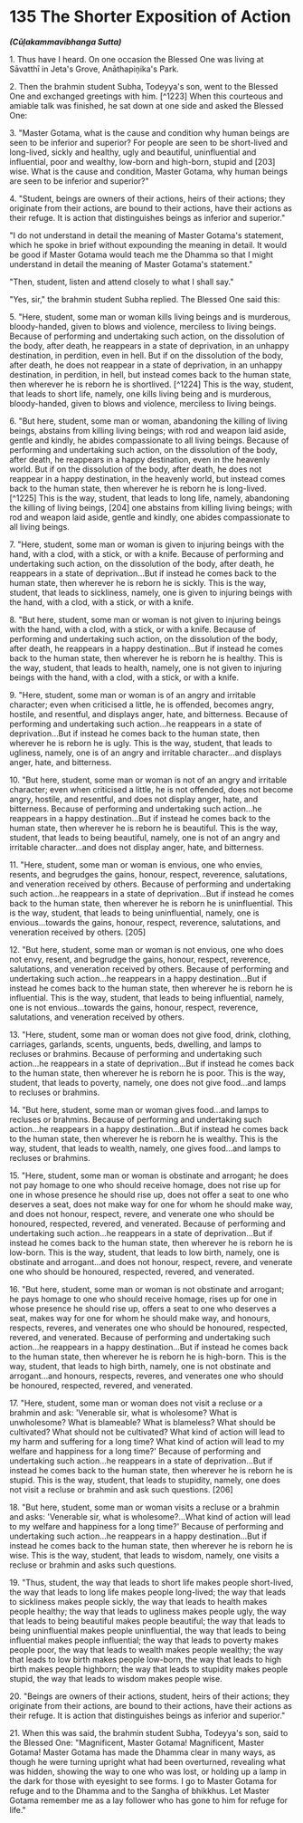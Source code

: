 # 135 The Shorter Exposition of Action
***(Cūḷakammavibhanga Sutta)***

1\. Thus have I heard. On one occasion the Blessed One was living at Sāvatthī in Jeta's Grove, Anāthapiṇ̣ika's Park.

2\. Then the brahmin student Subha, Todeyya's son, went to the Blessed One and exchanged greetings with him. [^1223] When this courteous and amiable talk was finished, he sat down at one side and asked the Blessed One:

3\. "Master Gotama, what is the cause and condition why human beings are seen to be inferior and superior? For people are seen to be short-lived and long-lived, sickly and healthy, ugly and beautiful, uninfluential and influential, poor and wealthy, low-born and high-born, stupid and [203] wise. What is the cause and condition, Master Gotama, why human beings are seen to be inferior and superior?"

4\. "Student, beings are owners of their actions, heirs of their actions; they originate from their actions, are bound to their actions, have their actions as their refuge. It is action that distinguishes beings as inferior and superior."

"I do not understand in detail the meaning of Master Gotama's statement, which he spoke in brief without expounding the meaning in detail. It would be good if Master Gotama would teach me the Dhamma so that I might understand in detail the meaning of Master Gotama's statement."

"Then, student, listen and attend closely to what I shall say."

"Yes, sir," the brahmin student Subha replied. The Blessed One said this:

5\. "Here, student, some man or woman kills living beings and is murderous, bloody-handed, given to blows and violence, merciless to living beings. Because of performing and undertaking such action, on the dissolution of the body, after death, he reappears in a state of deprivation, in an unhappy destination, in
perdition, even in hell. But if on the dissolution of the body, after death, he does not reappear in a state of deprivation, in an unhappy destination, in perdition, in hell, but instead comes back to the human state, then wherever he is reborn he is shortlived. [^1224] This is the way, student, that leads to short life, namely, one kills living being and is murderous, bloody-handed, given to blows and violence, merciless to living beings.

6\. "But here, student, some man or woman, abandoning the killing of living beings, abstains from killing living beings; with rod and weapon laid aside, gentle and kindly, he abides compassionate to all living beings. Because of performing and undertaking such action, on the dissolution of the body, after death, he reappears in a happy destination, even in the heavenly world. But if on the dissolution of the body, after death, he does not reappear in a happy destination, in the heavenly world, but instead comes back to the human state, then wherever he is reborn he is long-lived. [^1225] This is the way, student, that leads to long life, namely, abandoning the killing of living beings, [204] one abstains from killing living beings; with rod and weapon laid aside, gentle and kindly, one abides compassionate to all living beings.

7\. "Here, student, some man or woman is given to injuring beings with the hand, with a clod, with a stick, or with a knife. Because of performing and undertaking such action, on the dissolution of the body, after death, he reappears in a state of deprivation...But if instead he comes back to the human state, then wherever he is reborn he is sickly. This is the way, student, that leads to sickliness, namely, one is given to injuring beings with the hand, with a clod, with a stick, or with a knife.

8\. "But here, student, some man or woman is not given to injuring beings with the hand, with a clod, with a stick, or with a knife. Because of performing and undertaking such action, on the dissolution of the body, after death, he reappears in a happy destination...But if instead he comes back to the human state, then wherever he is reborn he is healthy. This is the way, student, that leads to health, namely, one is not given to injuring beings with the hand, with a clod, with a stick, or with a knife.

9\. "Here, student, some man or woman is of an angry and irritable character; even when criticised a little, he is offended, becomes angry, hostile, and resentful, and displays anger, hate,
and bitterness. Because of performing and undertaking such action...he reappears in a state of deprivation...But if instead he comes back to the human state, then wherever he is reborn he is ugly. This is the way, student, that leads to ugliness, namely, one is of an angry and irritable character...and displays anger, hate, and bitterness.

10\. "But here, student, some man or woman is not of an angry and irritable character; even when criticised a little, he is not offended, does not become angry, hostile, and resentful, and does not display anger, hate, and bitterness. Because of performing and undertaking such action...he reappears in a happy destination...But if instead he comes back to the human state, then wherever he is reborn he is beautiful. This is the way, student, that leads to being beautiful, namely, one is not of an angry and irritable character...and does not display anger, hate, and bitterness.

11\. "Here, student, some man or woman is envious, one who envies, resents, and begrudges the gains, honour, respect, reverence, salutations, and veneration received by others. Because of performing and undertaking such action...he reappears in a state of deprivation...But if instead he comes back to the human state, then wherever he is reborn he is uninfluential. This is the way, student, that leads to being uninfluential, namely, one is envious...towards the gains, honour, respect, reverence, salutations, and veneration received by others. [205]

12\. "But here, student, some man or woman is not envious, one who does not envy, resent, and begrudge the gains, honour, respect, reverence, salutations, and veneration received by others. Because of performing and undertaking such action...he reappears in a happy destination...But if instead he comes back to the human state, then wherever he is reborn he is influential. This is the way, student, that leads to being influential, namely, one is not envious...towards the gains, honour, respect, reverence, salutations, and veneration received by others.

13\. "Here, student, some man or woman does not give food, drink, clothing, carriages, garlands, scents, unguents, beds, dwelling, and lamps to recluses or brahmins. Because of performing and undertaking such action...he reappears in a state of deprivation...But if instead he comes back to the human state, then wherever he is reborn he is poor. This is the way, student,
that leads to poverty, namely, one does not give food...and lamps to recluses or brahmins.

14\. "But here, student, some man or woman gives food...and lamps to recluses or brahmins. Because of performing and undertaking such action...he reappears in a happy destination...But if instead he comes back to the human state, then wherever he is reborn he is wealthy. This is the way, student, that leads to wealth, namely, one gives food...and lamps to recluses or brahmins.

15\. "Here, student, some man or woman is obstinate and arrogant; he does not pay homage to one who should receive homage, does not rise up for one in whose presence he should rise up, does not offer a seat to one who deserves a seat, does not make way for one for whom he should make way, and does not honour, respect, revere, and venerate one who should be honoured, respected, revered, and venerated. Because of performing and undertaking such action...he reappears in a state of deprivation...But if instead he comes back to the human state, then wherever he is reborn he is low-born. This is the way, student, that leads to low birth, namely, one is obstinate and arrogant...and does not honour, respect, revere, and venerate one who should be honoured, respected, revered, and venerated.

16\. "But here, student, some man or woman is not obstinate and arrogant; he pays homage to one who should receive homage, rises up for one in whose presence he should rise up, offers a seat to one who deserves a seat, makes way for one for whom he should make way, and honours, respects, reveres, and venerates one who should be honoured, respected, revered, and venerated. Because of performing and undertaking such action...he reappears in a happy destination...But if instead he comes back to the human state, then wherever he is reborn he is high-born. This is the way, student, that leads to high birth, namely, one is not obstinate and arrogant...and honours, respects, reveres, and venerates one who should be honoured, respected, revered, and venerated.

17\. "Here, student, some man or woman does not visit a recluse or a brahmin and ask: 'Venerable sir, what is wholesome? What is unwholesome? What is blameable? What is blameless? What should be cultivated? What should not be cultivated? What kind of action will lead to my harm and suffering for a long time? What kind of action will lead to my welfare and
happiness for a long time?' Because of performing and undertaking such action...he reappears in a state of deprivation...But if instead he comes back to the human state, then wherever he is reborn he is stupid. This is the way, student, that leads to stupidity, namely, one does not visit a recluse or brahmin and ask such questions. [206]

18\. "But here, student, some man or woman visits a recluse or a brahmin and asks: 'Venerable sir, what is wholesome?...What kind of action will lead to my welfare and happiness for a long time?' Because of performing and undertaking such action...he reappears in a happy destination...But if instead he comes back to the human state, then wherever he is reborn he is wise. This is the way, student, that leads to wisdom, namely, one visits a recluse or brahmin and asks such questions.

19\. "Thus, student, the way that leads to short life makes people short-lived, the way that leads to long life makes people long-lived; the way that leads to sickliness makes people sickly, the way that leads to health makes people healthy; the way that leads to ugliness makes people ugly, the way that leads to being beautiful makes people beautiful; the way that leads to being uninfluential makes people uninfluential, the way that leads to being influential makes people influential; the way that leads to poverty makes people poor, the way that leads to wealth makes people wealthy; the way that leads to low birth makes people low-born, the way that leads to high birth makes people highborn; the way that leads to stupidity makes people stupid, the way that leads to wisdom makes people wise.

20\. "Beings are owners of their actions, student, heirs of their actions; they originate from their actions, are bound to their actions, have their actions as their refuge. It is action that distinguishes beings as inferior and superior."

21\. When this was said, the brahmin student Subha, Todeyya's son, said to the Blessed One: "Magnificent, Master Gotama! Magnificent, Master Gotama! Master Gotama has made the Dhamma clear in many ways, as though he were turning upright what had been overturned, revealing what was hidden, showing the way to one who was lost, or holding up a lamp in the dark for those with eyesight to see forms. I go to Master Gotama for refuge and to the Dhamma and to the Sangha of bhikkhus. Let Master Gotama remember me as a lay follower who has gone to him for refuge for life."